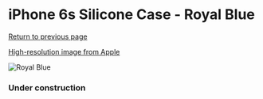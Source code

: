 # iPhone 6s Silicone Case - Royal Blue

[Return to previous page](/iphone_6)

[High-resolution image from Apple](https://store.storeimages.cdn-apple.com/8756/as-images.apple.com/is/MM632?wid=4500&hei=4500&fmt=png)

<div style="width: 384px"><img src="/everysource/MM632.png" alt="Royal Blue"></div>

### Under construction
